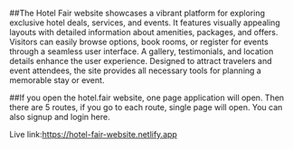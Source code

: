 ##The Hotel Fair website showcases a vibrant platform for exploring exclusive hotel deals, services, and events. It features visually appealing layouts with detailed information about amenities, packages, and offers. Visitors can easily browse options, book rooms, or register for events through a seamless user interface. A gallery, testimonials, and location details enhance the user experience. Designed to attract travelers and event attendees, the site provides all necessary tools for planning a memorable stay or event.


##If you open the hotel.fair website, one page application will open. Then there are 5 routes, if you go to each route, single page will open. You can also signup and login here.


Live link:https://hotel-fair-website.netlify.app
